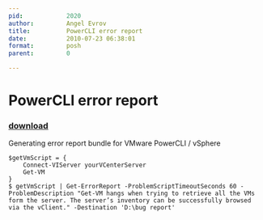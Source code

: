 ```yaml
---
pid:            2020
author:         Angel Evrov
title:          PowerCLI error report
date:           2010-07-23 06:38:01
format:         posh
parent:         0

---
```


# PowerCLI error report

### [download](//scripts/2020.ps1)

Generating error report bundle for VMware PowerCLI / vSphere

```posh
$getVmScript = { 
	Connect-VIServer yourVCenterServer
	Get-VM
}
$ getVmScript | Get-ErrorReport -ProblemScriptTimeoutSeconds 60 -ProblemDescription "Get-VM hangs when trying to retrieve all the VMs form the server. The server’s inventory can be successfully browsed via the vClient." -Destination 'D:\bug report' 

```
